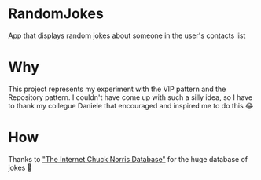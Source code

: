 # RandomJokes
App that displays random jokes about someone in the user's contacts list

# Why
This project represents my experiment with the VIP pattern and the Repository pattern. I couldn't have come up with such a silly idea, so I have to thank my collegue Daniele that encouraged and inspired me to do this 😂

# How
Thanks to ["The Internet Chuck Norris Database"](http://www.icndb.com/api/) for the huge database of jokes 💪
